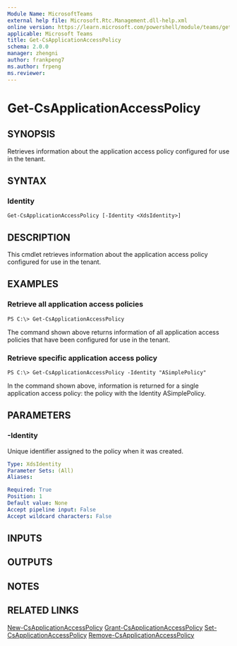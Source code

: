 ```yaml
---
Module Name: MicrosoftTeams
external help file: Microsoft.Rtc.Management.dll-help.xml
online version: https://learn.microsoft.com/powershell/module/teams/get-csapplicationaccesspolicy
applicable: Microsoft Teams
title: Get-CsApplicationAccessPolicy
schema: 2.0.0
manager: zhengni
author: frankpeng7
ms.author: frpeng
ms.reviewer:
---
```


# Get-CsApplicationAccessPolicy

## SYNOPSIS

Retrieves information about the application access policy configured for use in the tenant.

## SYNTAX

### Identity

```
Get-CsApplicationAccessPolicy [-Identity <XdsIdentity>] 
```

## DESCRIPTION

This cmdlet retrieves information about the application access policy configured for use in the tenant.

## EXAMPLES

### Retrieve all application access policies

```
PS C:\> Get-CsApplicationAccessPolicy
```

The command shown above returns information of all application access policies that have been configured for use in the tenant.

### Retrieve specific application access policy

```
PS C:\> Get-CsApplicationAccessPolicy -Identity "ASimplePolicy"
```

In the command shown above, information is returned for a single application access policy: the policy with the Identity ASimplePolicy.


## PARAMETERS

### -Identity

Unique identifier assigned to the policy when it was created.

```yaml
Type: XdsIdentity
Parameter Sets: (All)
Aliases: 

Required: True
Position: 1
Default value: None
Accept pipeline input: False
Accept wildcard characters: False
```

## INPUTS

## OUTPUTS

## NOTES

## RELATED LINKS

[New-CsApplicationAccessPolicy](New-CsApplicationAccessPolicy.md)
[Grant-CsApplicationAccessPolicy](Grant-CsApplicationAccessPolicy.md)
[Set-CsApplicationAccessPolicy](Set-CsApplicationAccessPolicy.md)
[Remove-CsApplicationAccessPolicy](Remove-CsApplicationAccessPolicy.md)
